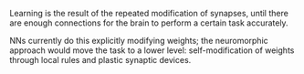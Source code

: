 Learning is the result of the repeated modification of synapses, until there are enough connections for the brain to perform a certain task accurately.

NNs currently do this explicitly modifying weights; the neuromorphic approach would move the task to a lower level: self-modification of weights through local rules and plastic synaptic devices.